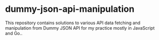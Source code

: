 # dummy-json-api-manipulation
This repository contains solutions to various API data fetching and manipulation from Dummy JSON API for my practice mostly in JavaScript and Go..
